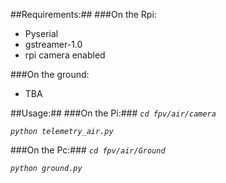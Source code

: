 ##Requirements:##
###On the Rpi:
- Pyserial
- gstreamer-1.0
- rpi camera enabled

###On the ground:
- TBA

##Usage:##
###On the Pi:###
*`cd fpv/air/camera`*

*`python telemetry_air.py`*

###On the Pc:###
*`cd fpv/air/Ground`*

*`python ground.py`*